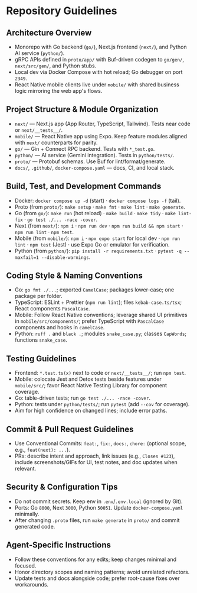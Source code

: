 # Repository Guidelines

## Architecture Overview
- Monorepo with Go backend (`go/`), Next.js frontend (`next/`), and Python AI service (`python/`).
- gRPC APIs defined in `proto/app/` with Buf-driven codegen to `go/gen/`, `next/src/gen/`, and Python stubs.
- Local dev via Docker Compose with hot reload; Go debugger on port `2349`.
- React Native mobile clients live under `mobile/` with shared business logic mirroring the web app's flows.

## Project Structure & Module Organization
- `next/` — Next.js app (App Router, TypeScript, Tailwind). Tests near code or `next/__tests__/`.
- `mobile/` — React Native app using Expo. Keep feature modules aligned with `next/` counterparts for parity.
- `go/` — Gin + Connect RPC backend. Tests with `*_test.go`.
- `python/` — AI service (Gemini integration). Tests in `python/tests/`.
- `proto/` — Protobuf schemas. Use Buf for lint/format/generate.
- `docs/`, `.github/`, `docker-compose.yaml` — docs, CI, and local stack.

## Build, Test, and Development Commands
- Docker: `docker compose up -d` (start) · `docker compose logs -f` (tail).
- Proto (from `proto/`): `make setup` · `make fmt` · `make lint` · `make generate`.
- Go (from `go/`): `make run` (hot reload) · `make build` · `make tidy` · `make lint-fix` · `go test ./... -race -cover`.
- Next (from `next/`): `npm i` · `npm run dev` · `npm run build && npm start` · `npm run lint` · `npm test`.
- Mobile (from `mobile/`): `npm i` · `npx expo start` for local dev · `npm run lint` · `npm test` (Jest) · use Expo Go or emulator for verification.
- Python (from `python/`): `pip install -r requirements.txt` · `pytest -q --maxfail=1 --disable-warnings`.

## Coding Style & Naming Conventions
- Go: `go fmt ./...`; exported `CamelCase`; packages lower-case; one package per folder.
- TypeScript: ESLint + Prettier (`npm run lint`); files `kebab-case.ts/tsx`; React components `PascalCase`.
- Mobile: Follow React Native conventions; leverage shared UI primitives in `mobile/src/components/`; prefer TypeScript with `PascalCase` components and hooks in `camelCase`.
- Python: `ruff .` and `black .`; modules `snake_case.py`; classes `CapWords`; functions `snake_case`.

## Testing Guidelines
- Frontend: `*.test.ts(x)` next to code or `next/__tests__/`; run `npm test`.
- Mobile: colocate Jest and Detox tests beside features under `mobile/src/`; favor React Native Testing Library for component coverage.
- Go: table-driven tests; run `go test ./... -race -cover`.
- Python: tests under `python/tests/`; run `pytest` (add `--cov` for coverage).
- Aim for high confidence on changed lines; include error paths.

## Commit & Pull Request Guidelines
- Use Conventional Commits: `feat:`, `fix:`, `docs:`, `chore:` (optional scope, e.g., `feat(next): ...`).
- PRs: describe intent and approach, link issues (e.g., `Closes #123`), include screenshots/GIFs for UI, test notes, and doc updates when relevant.

## Security & Configuration Tips
- Do not commit secrets. Keep env in `.env`/`.env.local` (ignored by Git).
- Ports: Go `8000`, Next `3000`, Python `50051`. Update `docker-compose.yaml` minimally.
- After changing `.proto` files, run `make generate` in `proto/` and commit generated code.

## Agent-Specific Instructions
- Follow these conventions for any edits; keep changes minimal and focused.
- Honor directory scopes and naming patterns; avoid unrelated refactors.
- Update tests and docs alongside code; prefer root-cause fixes over workarounds.
